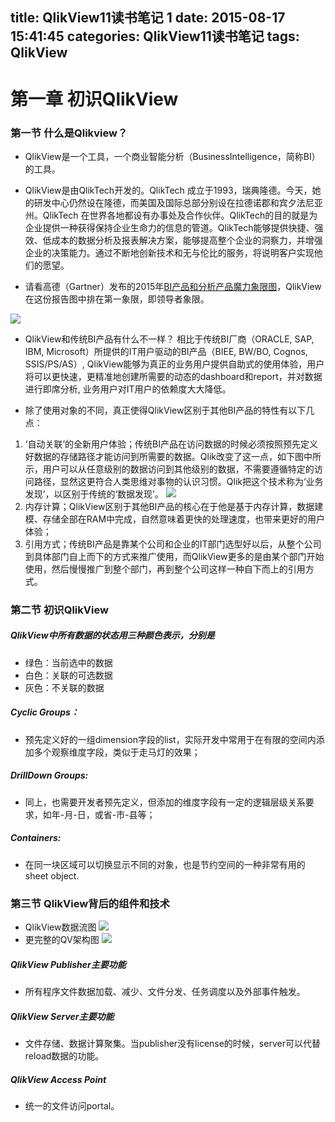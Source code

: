 title: QlikView11读书笔记 1
date: 2015-08-17 15:41:45
categories: QlikView11读书笔记
tags: QlikView
---
# 第一章 初识QlikView
 
### 第一节 什么是Qlikview？
- QlikView是一个工具，一个商业智能分析（BusinessIntelligence，简称BI）的工具。

- QlikView是由QlikTech开发的。QlikTech 成立于1993，瑞典隆德。今天，她的研发中心仍然设在隆德，而美国及国际总部分别设在拉德诺郡和宾夕法尼亚州。QlikTech 在世界各地都设有办事处及合作伙伴。QlikTech的目的就是为企业提供一种获得保持企业生命力的信息的管道。QlikTech能够提供快捷、强效、低成本的数据分析及报表解决方案，能够提高整个企业的洞察力，并增强企业的决策能力。通过不断地创新技术和无与伦比的服务，将说明客户实现他们的愿望。

- 请看高德（Gartner）发布的2015年[BI产品和分析产品魔力象限图](http://www.qlik.com/us/explore/resources/analyst-reports/gartner-magic-quadrant-business-intelligence-bi-platform)，QlikView在这份报告图中排在第一象限，即领导者象限。

![](http://7xoxf6.com1.z0.glb.clouddn.com/qlikview11notes11.png)
 
- QlikView和传统BI产品有什么不一样？
相比于传统BI厂商（ORACLE, SAP, IBM, Microsoft）所提供的IT用户驱动的BI产品（BIEE, BW/BO, Cognos, SSIS/PS/AS）, QlikView能够为真正的业务用户提供自助式的使用体验，用户将可以更快速，更精准地创建所需要的动态的dashboard和report，并对数据进行即席分析, 业务用户对IT用户的依赖度大大降低。
 
- 除了使用对象的不同，真正使得QlikView区别于其他BI产品的特性有以下几点：
 1. ‘自动关联’的全新用户体验；传统BI产品在访问数据的时候必须按照预先定义好数据的存储路径才能访问到所需要的数据。Qlik改变了这一点，如下图中所示，用户可以从任意级别的数据访问到其他级别的数据，不需要遵循特定的访问路径，显然这更符合人类思维对事物的认识习惯。Qlik把这个技术称为‘业务发现’，以区别于传统的‘数据发现’。
![](http://7xoxf6.com1.z0.glb.clouddn.com/qlikview11notes12.png)
 2. 内存计算；QlikView区别于其他BI产品的核心在于他是基于内存计算，数据建模、存储全部在RAM中完成，自然意味着更快的处理速度，也带来更好的用户体验；
 3. 引用方式；传统BI产品是靠某个公司和企业的IT部门选型好以后，从整个公司到具体部门自上而下的方式来推广使用，而QlikView更多的是由某个部门开始使用，然后慢慢推广到整个部门，再到整个公司这样一种自下而上的引用方式。
 
### 第二节 初识QlikView
##### QlikView中所有数据的状态用三种颜色表示，分别是
- 绿色：当前选中的数据
- 白色：关联的可选数据
- 灰色：不关联的数据
 
##### Cyclic Groups：
- 预先定义好的一组dimension字段的list，实际开发中常用于在有限的空间内添加多个观察维度字段，类似于走马灯的效果；
 
##### DrillDown Groups:
- 同上，也需要开发者预先定义，但添加的维度字段有一定的逻辑层级关系要求，如年-月-日，或省-市-县等；
 
##### Containers:
- 在同一块区域可以切换显示不同的对象，也是节约空间的一种非常有用的sheet object.
 
### 第三节 QlikView背后的组件和技术
- QlikView数据流图
![](http://7xoxf6.com1.z0.glb.clouddn.com/qlikview11notes13.png)
- 更完整的QV架构图
![](http://7xoxf6.com1.z0.glb.clouddn.com/qlikview11notes14.png)
##### QlikView Publisher主要功能
- 所有程序文件数据加载、减少、文件分发、任务调度以及外部事件触发。
##### QlikView Server主要功能
- 文件存储、数据计算聚集。当publisher没有license的时候，server可以代替reload数据的功能。
##### QlikView Access Point
- 统一的文件访问portal。